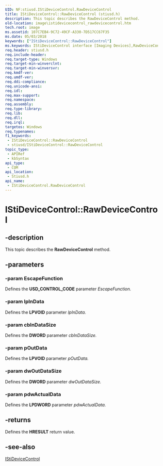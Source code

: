 ```yaml
---
UID: NF:stiusd.IStiDeviceControl.RawDeviceControl
title: IStiDeviceControl::RawDeviceControl (stiusd.h)
description: This topic describes the RawDeviceControl method.
old-location: image\istidevicecontrol_rawdevicecontrol.htm
tech.root: image
ms.assetid: 107C7EB4-9C72-49CF-A330-7D517CC67F35
ms.date: 05/03/2018
keywords: ["IStiDeviceControl::RawDeviceControl"]
ms.keywords: IStiDeviceControl interface [Imaging Devices],RawDeviceControl method, IStiDeviceControl.RawDeviceControl, IStiDeviceControl::RawDeviceControl, RawDeviceControl, RawDeviceControl method [Imaging Devices], RawDeviceControl method [Imaging Devices],IStiDeviceControl interface, image.istidevicecontrol_rawdevicecontrol, stiusd/IStiDeviceControl::RawDeviceControl
req.header: stiusd.h
req.include-header: 
req.target-type: Windows
req.target-min-winverclnt: 
req.target-min-winversvr: 
req.kmdf-ver: 
req.umdf-ver: 
req.ddi-compliance: 
req.unicode-ansi: 
req.idl: 
req.max-support: 
req.namespace: 
req.assembly: 
req.type-library: 
req.lib: 
req.dll: 
req.irql: 
targetos: Windows
req.typenames: 
f1_keywords:
 - IStiDeviceControl::RawDeviceControl
 - stiusd/IStiDeviceControl::RawDeviceControl
topic_type:
 - APIRef
 - kbSyntax
api_type:
 - COM
api_location:
 - Stiusd.h
api_name:
 - IStiDeviceControl.RawDeviceControl
---
```


# IStiDeviceControl::RawDeviceControl


## -description

This topic describes the <b>RawDeviceControl</b> method.

## -parameters

### -param EscapeFunction

Defines the <b>USD_CONTROL_CODE</b> parameter <i>EscapeFunction.</i>

### -param lpInData

Defines the <b>LPVOID</b> parameter <i>lpInData.</i>

### -param cbInDataSize

Defines the <b>DWORD</b> parameter <i>cbInDataSize.</i>

### -param pOutData

Defines the <b>LPVOID</b> parameter <i>pOutData.</i>

### -param dwOutDataSize

Defines the <b>DWORD</b> parameter <i>dwOutDataSize.</i>

### -param pdwActualData

Defines the <b>LPDWORD</b> parameter <i>pdwActualData.</i>

## -returns

Defines the <b>HRESULT</b> return value.

## -see-also

<a href="https://docs.microsoft.com/windows-hardware/drivers/image/istidevicecontrol-com-interface">IStiDeviceControl</a>

